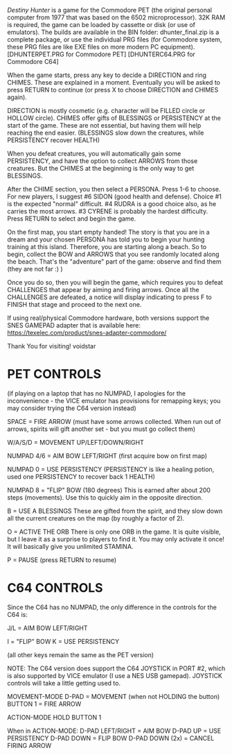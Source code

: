 
*Destiny Hunter* is a game for the Commodore PET (the original personal computer from 1977 that was based on the 6502 microprocessor).  32K RAM is required, the game can be loaded by cassette or disk (or use of emulators).  The builds are available in the BIN folder: dhunter_final.zip is a complete package, or use the individual PRG files (for Commodore system, these PRG files are like EXE files on more modern PC equipment).  [DHUNTERPET.PRG for Commodore PET] [DHUNTERC64.PRG for Commodore C64]

When the game starts, press any key to decide a DIRECTION and ring CHIMES.  These are explained in a moment. Eventually you will be asked to press RETURN to continue (or press X to choose DIRECTION and CHIMES again).

DIRECTION is mostly cosmetic (e.g. character will be FILLED circle or HOLLOW circle).  CHIMES offer gifts of BLESSINGS or PERSISTENCY at the start of the game.  These are not essential, but having them will help reaching the end easier.  (BLESSINGS slow down the creatures, while PERSISTENCY recover HEALTH)

When you defeat creatures, you will automatically gain some PERSISTENCY, and have the option to collect ARROWS from those creatures.  But the CHIMES at the beginning is the only way to get BLESSINGS.

After the CHIME section, you then select a PERSONA.    Press 1-6 to choose.  For new players, I suggest #6 SIDON (good health and defense).  Choice #1 is the expected "normal" difficult.   #4 RUDRA is a good choice also, as he carries the most arrows.    #3 CYRENE is probably the hardest difficulty.  Press RETURN to select and begin the game.

On the first map, you start empty handed!  The story is that you are in a dream and your chosen PERSONA has told you to begin your hunting training at this island.  Therefore, you are starting along a beach.   So to begin, collect the BOW and ARROWS that you see randomly located along the beach.  That's the "adventure" part of the game: observe and find them (they are not far :) )

Once you do so, then you will begin the game, which requires you to defeat CHALLENGES that appear by aiming and firing arrows.  Once all the CHALLENGES are defeated, a notice will display indicating to press F to FINISH that stage and proceed to the next one. 


If using real/physical Commodore hardware, both versions support the SNES GAMEPAD adapter that is available here:
https://texelec.com/product/snes-adapter-commodore/


Thank You for visiting!
voidstar


PET CONTROLS
============

(if playing on a laptop that has no NUMPAD, I apologies for the inconvenience - the VICE emulator has provisions for remapping keys; you may consider trying the C64 version instead)

SPACE    = FIRE ARROW  (must have some arrows collected.  When run out of arrows, spirits will gift another set - but you must go collect them)

W/A/S/D  = MOVEMENT UP/LEFT/DOWN/RIGHT

NUMPAD
4/6      = AIM BOW LEFT/RIGHT
           (first acquire bow on first map)
					
NUMPAD 0 = USE PERSISTENCY
            (PERSISTENCY is like a healing potion, used
						one PERSISTENCY to recover back 1 HEALTH)
						
NUMPAD 8 = "FLIP" BOW (180 degrees)
           This is earned after about 200 steps (movements).
					 Use this to quickly aim in the opposite direction.

B        = USE A BLESSINGS
           These are gifted from the spirit, and they slow down
					 all the current creatures on the map (by roughly a factor of 2).
					 
O        = ACTIVE THE ORB
           There is only one ORB in the game.  It is quite visible,
					 but I leave it as a surprise to players to find it.
					 You may only activate it once!  It will basically give you
					 unlimited STAMINA.

P       = PAUSE (press RETURN to resume)


				
C64 CONTROLS
============
Since the C64 has no NUMPAD, the only difference in the controls
for the C64 is:

J/L     = AIM BOW LEFT/RIGHT

I       = "FLIP" BOW
K       = USE PERSISTENCY

(all other keys remain the same as the PET version)

NOTE: The C64 version does support the C64 JOYSTICK in PORT #2,
which is also supported by VICE emulator (I use a NES USB gamepad).
JOYSTICK controls will take a little getting used to.  

MOVEMENT-MODE
D-PAD    = MOVEMENT  (when not HOLDING the button)
BUTTON 1 = FIRE ARROW

ACTION-MODE
HOLD BUTTON 1

When in ACTION-MODE:
D-PAD LEFT/RIGHT = AIM BOW
D-PAD UP         = USE PERSISTENCY
D-PAD DOWN       = FLIP BOW
D-PAD DOWN (2x)  = CANCEL FIRING ARROW 
